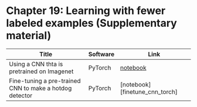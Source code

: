 # Chapter 19: Learning with fewer labeled examples   (Supplementary material)

[pretrained_torch]: https://colab.research.google.com/github/probml/pyprobml/blob/master/notebooks/pre_trained_image_classifier_torch.ipynb
[image_aug_torch]: https://colab.research.google.com/github/probml/pyprobml/blob/master/notebooks/image_augmentation_torch.ipynb
[finetune_torch]: https://colab.research.google.com/github/probml/pyprobml/blob/master/notebooks/finetune_cnn_torch.ipynb

|Title|Software|Link|
|-----------|----|----|
|Using a CNN thta is pretrained on Imagenet| PyTorch| [notebook][pretrained_torch]
|Fine-tuning a pre-trained CNN to make a hotdog detector| PyTorch| [notebook][finetune_cnn_torch]




